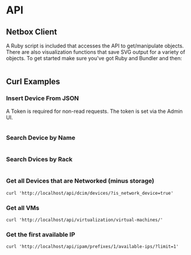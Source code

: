 # API

## Netbox Client

A Ruby script is included that accesses the API to get/manipulate objects. There are also visualization functions that save SVG output for a variety of objects. To get started make sure you've got Ruby and Bundler and then:

```bundle install
```

## Curl Examples

### Insert Device From JSON

A Token is required for non-read requests. The token is set via the Admin UI.

```curl -H "Authorization: Token $token" -X POST --header 'Content-Type: application/json' --header 'Accept: application/json' -d @example_device.json 'http://localhost/api/dcim/devices/'
```

### Search Device by Name

```curl 'http://localhost/api/dcim/devices/?name=sw-01-bos'
```

### Search Dvices by Rack

```curl 'http://localhost/api/dcim/devices/?rack_id=1'
```

### Get all Devices that are Networked (minus storage)

```
curl 'http://localhost/api/dcim/devices/?is_network_device=true'
```

### Get all VMs

```
curl 'http://localhost/api/virtualization/virtual-machines/'
```

### Get the first available IP

```
curl 'http://localhost/api/ipam/prefixes/1/available-ips/?limit=1'
```

